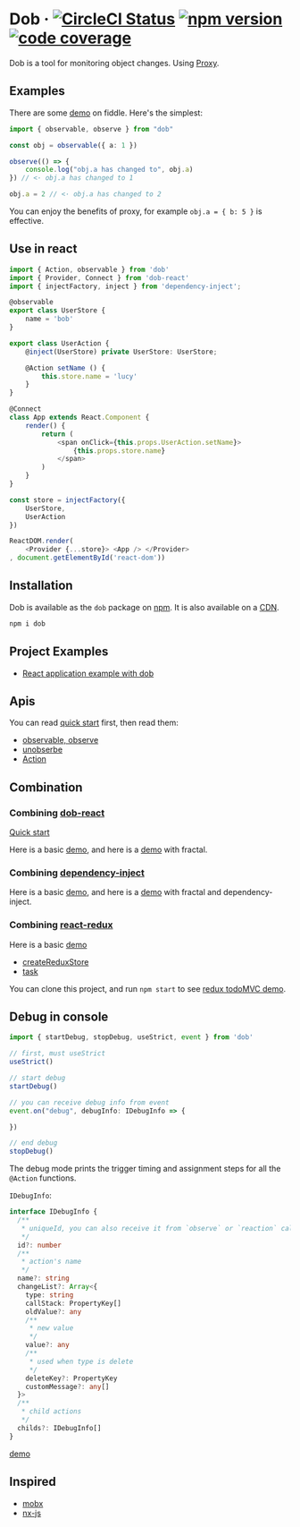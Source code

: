 # Dob &middot; [![CircleCI Status](https://img.shields.io/travis/ascoders/dob/master.svg?style=flat)](https://travis-ci.org/ascoders/dob) [![npm version](https://img.shields.io/npm/v/dob.svg?style=flat)](https://www.npmjs.com/package/dob) [![code coverage](https://img.shields.io/codecov/c/github/ascoders/dob/master.svg)](https://codecov.io/github/ascoders/dob)

Dob is a tool for monitoring object changes. Using [Proxy](https://developer.mozilla.org/en-US/docs/Web/JavaScript/Reference/Global_Objects/Proxy).

## Examples

There are some [demo](https://jsfiddle.net/1q772uL0/20/) on fiddle. Here's the simplest:

```typescript
import { observable, observe } from "dob"

const obj = observable({ a: 1 })

observe(() => {
    console.log("obj.a has changed to", obj.a)
}) // <· obj.a has changed to 1

obj.a = 2 // <· obj.a has changed to 2
```

You can enjoy the benefits of proxy, for example `obj.a = { b: 5 }` is effective.

## Use in react

```typescript
import { Action, observable } from 'dob'
import { Provider, Connect } from 'dob-react'
import { injectFactory, inject } from 'dependency-inject';

@observable
export class UserStore {
    name = 'bob'
}

export class UserAction {
    @inject(UserStore) private UserStore: UserStore;

    @Action setName () {
        this.store.name = 'lucy'
    }
}

@Connect
class App extends React.Component {
    render() {
        return (
            <span onClick={this.props.UserAction.setName}>
                {this.props.store.name}
            </span>
        )
    }
}

const store = injectFactory({
    UserStore,
    UserAction
})

ReactDOM.render(
    <Provider {...store}> <App /> </Provider>
, document.getElementById('react-dom'))
```

## Installation

Dob is available as the `dob` package on [npm](https://www.npmjs.com/package/dob). It is also available on a [CDN](https://unpkg.com/dob@2.2.5/built/bundle.js).

```bash
npm i dob
```

## Project Examples

- [React application example with dob](https://github.com/ascoders/dob-example)

## Apis

You can read [quick start](./docs/mutable-quick-start.md) first, then read them:

- [observable, observe](./docs/observable.md)
- [unobserbe](./docs/unobserve.md)
- [Action](./docs/action.md)

## Combination

### Combining [dob-react](https://github.com/ascoders/dob-react)

[Quick start](./docs/dob-react.md)

Here is a basic [demo](https://jsfiddle.net/yp90Lep9/21/), and here is a [demo](https://jsfiddle.net/g19ehhgu/11/) with fractal.

### Combining [dependency-inject](https://github.com/ascoders/dependency-inject)

Here is a basic [demo](https://jsfiddle.net/bmea0pat/23/), and here is a [demo](https://jsfiddle.net/ppt3ztx7/4/) with fractal and dependency-inject.

### Combining [react-redux](https://github.com/reactjs/react-redux)

Here is a basic [demo](https://jsfiddle.net/56saqqvw/8/)

- [createReduxStore](./docs/createReduxStore.md)
- [task](./docs/task.md)

You can clone this project, and run `npm start` to see [redux todoMVC demo](./src/demos/todo-mvc).

## Debug in console

```typescript
import { startDebug, stopDebug, useStrict, event } from 'dob'

// first, must useStrict
useStrict()

// start debug
startDebug()

// you can receive debug info from event
event.on("debug", debugInfo: IDebugInfo => {

})

// end debug
stopDebug()
```

The debug mode prints the trigger timing and assignment steps for all the `@Action` functions.

`IDebugInfo`:

```typescript
interface IDebugInfo {
  /**
   * uniqueId, you can also receive it from `observe` or `reaction` callback first argument's field `debugId`
   */
  id?: number
  /**
   * action's name
   */
  name?: string
  changeList?: Array<{
    type: string
    callStack: PropertyKey[]
    oldValue?: any
    /**
     * new value
     */
    value?: any
    /**
     * used when type is delete
     */
    deleteKey?: PropertyKey
    customMessage?: any[]
  }>
  /**
   * child actions
   */
  childs?: IDebugInfo[]
}
```

[demo](https://jsfiddle.net/qttth5vs/3/)

## Inspired

- [mobx](https://github.com/mobxjs/mobx)
- [nx-js](https://github.com/nx-js/observer-util)